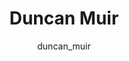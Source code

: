 ---
# this is autogenerated: do not edit
title: Duncan Muir
author: duncan_muir
layout: author-bio
jobtitle: Grad Student
bio: biophysics
type: member
excerpt: "Pinney Lab. Duncan completed his B.S. in Data Science and Biochemistry at Northeastern University. Before starting graduate school, he worked in the Structural "
header:
  teaser: /assets/images/people/bio-muir.jpg
papers: 
    - title: Autoparty- Machine learning-guided visual inspection of molecular docking results
      excerpt: Shub L, Korczynska M, <u>Muir DF</u>, Lin F-Y, Mathiowetz AM, Keiser MJ. __chemRxiv__. 2024 Dec 09.
      link: "https://doi.org/10.26434/chemrxiv-2024-7p4ws"

    - title: Evolutionary-scale enzymology enables biochemical constant prediction across a multi-peaked catalytic landscape
      excerpt: <u>Muir DF</u>, Asper GPR, Notin P, Posner JA, Marks DS, Keiser MJ, Pinney MM. __bioRxiv__. 2024 Oct 25.
      link: "https://doi.org/10.1101/2024.10.23.619915"

---